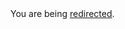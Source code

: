 <html><body>You are being <a href="https://gitlab.com/famedly/fluffychat/-/raw/main/CHANGELOG.md">redirected</a>.</body></html>